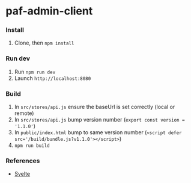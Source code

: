 # paf-admin-client

### Install
1. Clone, then `npm install`

### Run dev
1. Run `npm run dev`
2. Launch `http://localhost:8080`

### Build
1. In `src/stores/api.js` ensure the baseUrl is set correctly (local or remote)
2. In `src/stores/api.js` bump version number (`export const version = '1.1.0'`)
3. In `public/index.html` bump to same version number (`<script defer src='/build/bundle.js?v1.1.0'></script>`)
4. `npm run build`

### References
- [Svelte](https://svelte.dev/docs/svelte/overview)
